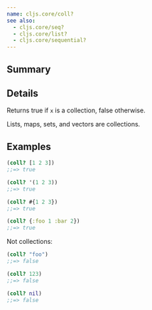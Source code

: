 ```yaml
---
name: cljs.core/coll?
see also:
  - cljs.core/seq?
  - cljs.core/list?
  - cljs.core/sequential?
---
```


## Summary

## Details

Returns true if `x` is a collection, false otherwise.

Lists, maps, sets, and vectors are collections.

## Examples

```clj
(coll? [1 2 3])
;;=> true

(coll? '(1 2 3))
;;=> true

(coll? #{1 2 3})
;;=> true

(coll? {:foo 1 :bar 2})
;;=> true
```

Not collections:

```clj
(coll? "foo")
;;=> false

(coll? 123)
;;=> false

(coll? nil)
;;=> false
```
